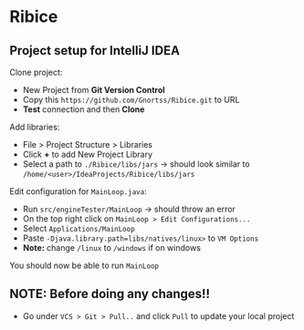 # Ribice

## Project setup for IntelliJ IDEA

Clone project:

 - New Project from **Git Version Control**
 - Copy this ```https://github.com/Gnortss/Ribice.git``` to URL
 - **Test** connection and then **Clone**
 
Add libraries:

 - File > Project Structure > Libraries
 - Click **+** to add New Project Library
 - Select a path to ```./Ribice/libs/jars``` -> should look similar to ```/home/<user>/IdeaProjects/Ribice/libs/jars```
 
Edit configuration for ```MainLoop.java```:

 - Run ```src/engineTester/MainLoop``` -> should throw an error
 - On the top right click on ```MainLoop > Edit Configurations...```
 - Select ```Applications/MainLoop```
 - Paste ```-Djava.library.path=libs/natives/linux>``` to ```VM Options```
 - **Note:** change ```/linux``` to ```/windows``` if on windows
 
 You should now be able to run ```MainLoop```

## NOTE: Before doing any changes!!

 - Go under ```VCS > Git > Pull..``` and click ```Pull``` to update your local project
 